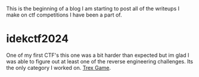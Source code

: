 This is the beginning of a blog I am starting to post all of the writeups I make on ctf competitions I have been a part of.

<h1>idekctf2024</h1>  
<p>
    One of my first CTF's this one was a bit harder than expected but im glad I was able to figure out at least one of the reverse engineering challenges. Its the only category I worked on.
    <a href="https://github.com/acwDevs/idekCTF2024/blob/main/Trex%20game.pdf">Trex Game</a>.
</p>
